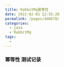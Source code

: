 ```yaml
---
title: RabbitMq幂等性
date: 2022-02-03 22:55:20
permalink: /pages/4d6678/
categories:
  - java
  - RabbitMq
tags:
  - 
---
```










### 幂等性 测试记录